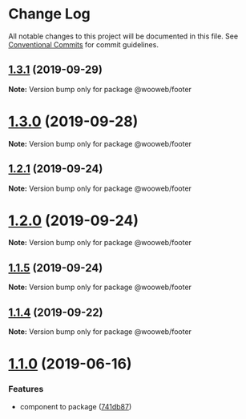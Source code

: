 # Change Log

All notable changes to this project will be documented in this file.
See [Conventional Commits](https://conventionalcommits.org) for commit guidelines.

## [1.3.1](https://github.com/samuel-gomez/static-website/compare/v1.3.0...v1.3.1) (2019-09-29)

**Note:** Version bump only for package @wooweb/footer





# [1.3.0](https://github.com/samuel-gomez/static-website/compare/v1.2.1...v1.3.0) (2019-09-28)

**Note:** Version bump only for package @wooweb/footer





## [1.2.1](https://github.com/samuel-gomez/static-website/compare/v1.2.0...v1.2.1) (2019-09-24)

**Note:** Version bump only for package @wooweb/footer





# [1.2.0](https://github.com/samuel-gomez/static-website/compare/v1.1.5...v1.2.0) (2019-09-24)

**Note:** Version bump only for package @wooweb/footer





## [1.1.5](https://github.com/samuel-gomez/static-website/compare/v1.1.4...v1.1.5) (2019-09-24)

**Note:** Version bump only for package @wooweb/footer





## [1.1.4](https://github.com/samuel-gomez/static-website/compare/v1.1.3...v1.1.4) (2019-09-22)

**Note:** Version bump only for package @wooweb/footer





# [1.1.0](https://github.com/samuel-gomez/static-website/compare/v1.0.6...v1.1.0) (2019-06-16)


### Features

* component to package ([741db87](https://github.com/samuel-gomez/static-website/commit/741db87))
